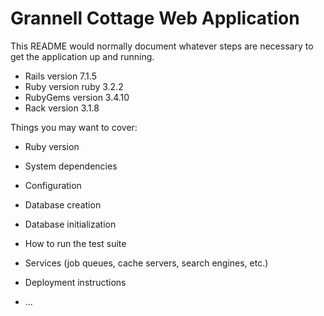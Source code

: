 # Grannell Cottage Web Application

This README would normally document whatever steps are necessary to get the
application up and running.

* Rails version             7.1.5
* Ruby version              ruby 3.2.2
* RubyGems version          3.4.10
* Rack version              3.1.8

Things you may want to cover:

* Ruby version

* System dependencies

* Configuration

* Database creation

* Database initialization

* How to run the test suite

* Services (job queues, cache servers, search engines, etc.)

* Deployment instructions

* ...

